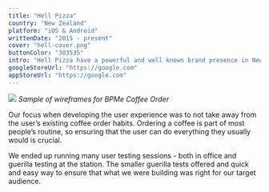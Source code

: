 ```yaml
---
title: "Hell Pizza"
country: "New Zealand"
platform: "iOS & Android"
writtenDate: "2015 - present"
cover: "hell-cover.png"
buttonColor: "383535"
intro: "Hell Pizza have a powerful and well known brand presence in New Zealand. As UX lead, my task was to create a beautiful mobile solution for their online ordering system. "
googleStoreUrl: "https://google.com"
appStoreUrl: "https://google.com"
---
```


![](/img/bp1.jpg)
*Sample of wireframes for BPMe Coffee Order*

Our focus when developing the user experience was to not take away from the user’s existing coffee order habits. Ordering a coffee is part of most people’s routine, so ensuring that the user can do everything they usually would is crucial. 

We ended up running many user testing sessions - both in office and guerilla testing at the station. The smaller guerilla tests offered and quick and easy way to ensure that what we were building was right for our target audience. 

